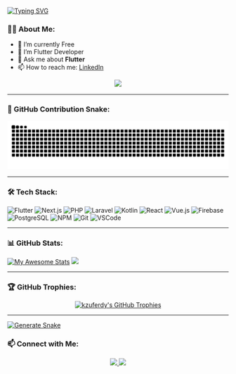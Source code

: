 [![Typing SVG](https://readme-typing-svg.herokuapp.com?font=Jetbrains&pause=1000&color=5F99AE&center=false&width=435&lines=I'm+Ferdy+Mohamad+Firdaus;This+is..;My+Github)](https://git.io/typing-svg)




### 👨‍💻 About Me:
- 🔭 I’m currently Free
- 👀 I’m Flutter Developer
- 💬 Ask me about **Flutter**
- 📫 How to reach me: [LinkedIn](https://www.linkedin.com/in/kzuferdy-0749b41b7)

<p align="center">
  <img src="https://media.giphy.com/media/qgQUggAC3Pfv687qPC/giphy.gif" width="500"/>
</p>

---
### 🐍 GitHub Contribution Snake:
<p align="center">
  <img src="https://github.com/kzuferdy/kzuferdy/raw/output/github-contribution-grid-snake.svg" />
</p>

---

### 🛠 Tech Stack:
![Flutter](https://img.shields.io/badge/Flutter-02569B?style=for-the-badge&logo=flutter&logoColor=white)
![Next.js](https://img.shields.io/badge/Next.js-000000?style=for-the-badge&logo=nextdotjs&logoColor=white)
![PHP](https://img.shields.io/badge/PHP-777BB4?style=for-the-badge&logo=php&logoColor=white)
![Laravel](https://img.shields.io/badge/Laravel-FF2D20?style=for-the-badge&logo=laravel&logoColor=white)
![Kotlin](https://img.shields.io/badge/Kotlin-0095D5?style=for-the-badge&logo=kotlin&logoColor=white)
![React](https://img.shields.io/badge/React-61DAFB?style=for-the-badge&logo=react&logoColor=black)
![Vue.js](https://img.shields.io/badge/Vue.js-35495E?style=for-the-badge&logo=vuedotjs&logoColor=4FC08D)
![Firebase](https://img.shields.io/badge/Firebase-FFCA28?style=for-the-badge&logo=firebase&logoColor=black)
![PostgreSQL](https://img.shields.io/badge/PostgreSQL-316192?style=for-the-badge&logo=postgresql&logoColor=white)
![NPM](https://img.shields.io/badge/NPM-%23000C0E?style=for-the-badge&logo=npm&logoColor=red)
![Git](https://img.shields.io/badge/Git-%23F14E32?style=for-the-badge&logo=git&logoColor=black)
![VSCode](https://img.shields.io/badge/VSCode-%23007ACC?style=for-the-badge&logo=visualstudiocode&logoColor=blue)



---

### 📊 GitHub Stats:
[![My Awesome Stats](https://awesome-github-stats.azurewebsites.net/user-stats/kzuferdy?cardType=level&theme=react&preferLogin=false)](https://git.io/awesome-stats-card)
<img src="https://github-readme-stats.vercel.app/api/top-langs/?username=kzuferdy&layout=compact&theme=radical" width="400"/>

---

### 🏆 GitHub Trophies:
<p align="center">
  <a href="https://github.com/ryo-ma/github-profile-trophy">
    <img src="https://github-profile-trophy.vercel.app/?username=kzuferdy&theme=radical&column=7&margin-w=15&margin-h=15" alt="kzuferdy's GitHub Trophies"/>
  </a>
</p>

---

[![Generate Snake](https://github.com/kzuferdy/kzuferdy/actions/workflows/snake.yml/badge.svg)](https://github.com/kzuferdy/kzuferdy/actions/workflows/snake.yml)


### 📫 Connect with Me:
<p align="center">
  <a href="https://www.linkedin.com/in/kzuferdy-0749b41b7/">
    <img src="https://img.shields.io/badge/LinkedIn-blue?style=for-the-badge&logo=linkedin&logoColor=white"/>
  </a>
  <a href="kzuferdy@gmail.com">
    <img src="https://img.shields.io/badge/Email-red?style=for-the-badge&logo=gmail&logoColor=white"/>
  </a>
</p>
